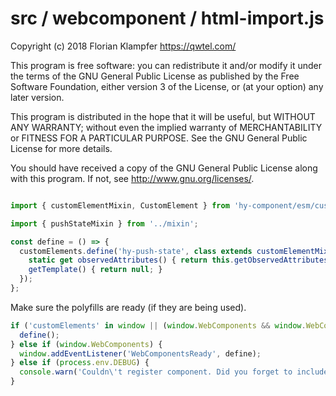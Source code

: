 # src / webcomponent / html-import.js
Copyright (c) 2018 Florian Klampfer <https://qwtel.com/>

This program is free software: you can redistribute it and/or modify
it under the terms of the GNU General Public License as published by
the Free Software Foundation, either version 3 of the License, or
(at your option) any later version.

This program is distributed in the hope that it will be useful,
but WITHOUT ANY WARRANTY; without even the implied warranty of
MERCHANTABILITY or FITNESS FOR A PARTICULAR PURPOSE.  See the
GNU General Public License for more details.

You should have received a copy of the GNU General Public License
along with this program.  If not, see <http://www.gnu.org/licenses/>.


```js

import { customElementMixin, CustomElement } from 'hy-component/esm/custom-element';

import { pushStateMixin } from '../mixin';

const define = () => {
  customElements.define('hy-push-state', class extends customElementMixin(pushStateMixin(CustomElement)) {
    static get observedAttributes() { return this.getObservedAttributes(); }
    getTemplate() { return null; }
  });
};
```

Make sure the polyfills are ready (if they are being used).


```js
if ('customElements' in window || (window.WebComponents && window.WebComponents.ready)) {
  define();
} else if (window.WebComponents) {
  window.addEventListener('WebComponentsReady', define);
} else if (process.env.DEBUG) {
  console.warn('Couldn\'t register component. Did you forget to include a WebComponents polyfill?');
}
```


